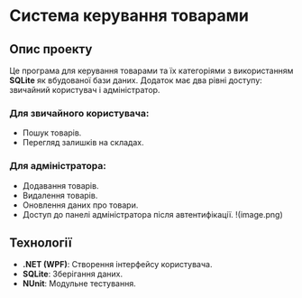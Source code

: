 # Система керування товарами

## Опис проекту
Це програма для керування товарами та їх категоріями з використанням **SQLite** як вбудованої бази даних. Додаток має два рівні доступу: звичайний користувач і адміністратор.

### Для звичайного користувача:
- Пошук товарів.
- Перегляд залишків на складах.

### Для адміністратора:
- Додавання товарів.
- Видалення товарів.
- Оновлення даних про товари.
- Доступ до панелі адміністратора після автентифікації.
  !(image.png)

## Технології
- **.NET (WPF)**: Створення інтерфейсу користувача.
- **SQLite**: Зберігання даних.
- **NUnit**: Модульне тестування.



